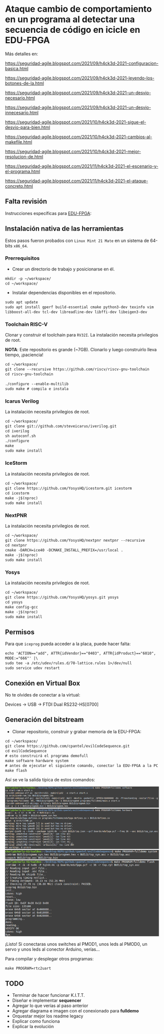 # Ataque cambio de comportamiento en un programa al detectar una secuencia de código en icicle en EDU-FPGA

Más detalles en:

https://seguridad-agile.blogspot.com/2021/09/h4ck3d-2021-configuracion-basica.html

https://seguridad-agile.blogspot.com/2021/09/h4ck3d-2021-leyendo-los-botones-de-la.html

https://seguridad-agile.blogspot.com/2021/09/h4ck3d-2021-un-desvio-necesario.html

https://seguridad-agile.blogspot.com/2021/09/h4ck3d-2021-un-desvio-innecesario.html

https://seguridad-agile.blogspot.com/2021/10/h4ck3d-2021-sigue-el-desvio-para-bien.html

https://seguridad-agile.blogspot.com/2021/10/h4ck3d-2021-cambios-al-makefile.html

https://seguridad-agile.blogspot.com/2021/10/h4ck3d-2021-mejor-resolucion-de.html

https://seguridad-agile.blogspot.com/2021/11/h4ck3d-2021-el-escenario-y-el-programa.html

https://seguridad-agile.blogspot.com/2021/11/h4ck3d-2021-el-ataque-concreto.html


## Falta revisión

Instrucciones específicas para [EDU-FPGA](http://www.proyecto-ciaa.com.ar/devwiki/doku.php?id=desarrollo%3Aedu-fpga):

## Instalación nativa de las herramientas

Estos pasos fueron probados con `Linux Mint 21 Mate` en un sistema de 64-bits `x86_64`.

### Prerrequisitos

- Crear un directorio de trabajo y posicionarse en él.
```
mkdir -p ~/workspace/
cd ~/workspace/
```

- Instalar dependencias disponibles en el repositorio.

```
sudo apt update
sudo apt install gperf build-essential cmake python3-dev texinfo vim libboost-all-dev tcl-dev libreadline-dev libffi-dev libeigen3-dev

```

### Toolchain RISC-V

Clonar y construir el toolchain para `RV32I`. La instalación necesita privilegios de root.

**NOTA**: Este repositorio es grande (~7GB). Clonarlo y luego construirlo lleva tiempo, ¡paciencia!

```
cd ~/workspace/
git clone --recursive https://github.com/riscv/riscv-gnu-toolchain
cd riscv-gnu-toolchain

./configure --enable-multilib
sudo make # compila e instala
```

### Icarus Verilog

La instalación necesita privilegios de root.

```
cd ~/workspace/
git clone git://github.com/steveicarus/iverilog.git
cd iverilog
sh autoconf.sh
./configure
make
sudo make install
```

### IceStorm

La instalación necesita privilegios de root.

```
cd ~/workspace/
git clone https://github.com/YosysHQ/icestorm.git icestorm
cd icestorm
make -j$(nproc)
sudo make install
```

### NextPNR

La instalación necesita privilegios de root.

```
cd ~/workspace/
git clone https://github.com/YosysHQ/nextpnr nextpnr --recursive
cd nextpnr
cmake -DARCH=ice40 -DCMAKE_INSTALL_PREFIX=/usr/local .
make -j$(nproc)
sudo make install
```

### Yosys

La instalación necesita privilegios de root.

```
cd ~/workspace/
git clone https://github.com/YosysHQ/yosys.git yosys
cd yosys
make config-gcc
make -j$(nproc)
sudo make install
```

## Permisos

Para que `iceprog` pueda acceder a la placa, puede hacer falta:
 
```
echo 'ACTION=="add", ATTR{idVendor}=="0403", ATTR{idProduct}=="6010", MODE:="666"' |\
sudo tee -a /etc/udev/rules.d/70-lattice.rules 1>/dev/null
sudo service udev restart
```
## Conexión en Virtual Box

No te olvides de conectar a la virtual:

Devices -> USB -> FTDI Dual RS232-HS[0700]

## Generación del bitstream


- Clonar repositorio, construir y grabar memoria de la EDU-FPGA:
```
cd ~/workspace/
git clone https://github.com/cpantel/evilCodeSequence.git
cd evilCodeSequence
# esto construirá el programa demofull
make software hardware system
# antes de ejecutar el siguiente comando, conectar la EDU-FPGA a la PC
make flash
```

Así se ve la salida típica de estos comandos:

![](./img/software.png)
![](./img/hardware.png)
![](./img/system.png)
![](./img/flash.png)


¡Listo! Si conectaras unos switches al PMOD1, unos leds al PMOD0, un servo y unos leds al conector Arduino, verías...

Para compilar y desplegar otros programas:

```
make PROGRAM=rtc2uart
```
## TODO

  - Terminar de hacer funcionar K.I.T.T. 
  - Diseñar e implementar **sequencer**
  - Agregar lo que verías al paso anterior
  - Agregar diagrama e imagen con el conexionado para **fulldemo**
  - Orquestar mejor los readme legacy
  - Explicar como funciona
  - Explicar la evolución 
